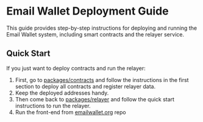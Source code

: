 # Email Wallet Deployment Guide

This guide provides step-by-step instructions for deploying and running the Email Wallet system, including smart contracts and the relayer service.

## Quick Start

If you just want to deploy contracts and run the relayer:
1. First, go to [packages/contracts](packages/contracts) and follow the instructions in the first section to deploy all contracts and register relayer data.
2. Keep the deployed addresses handy.
3. Then come back to [packages/relayer](packages/relayer) and follow the quick start instructions to run the relayer.
4. Run the front-end from [emailwallet.org](https://github.com/zkemail/emailwallet.org/tree/refactor/v1.1) repo
